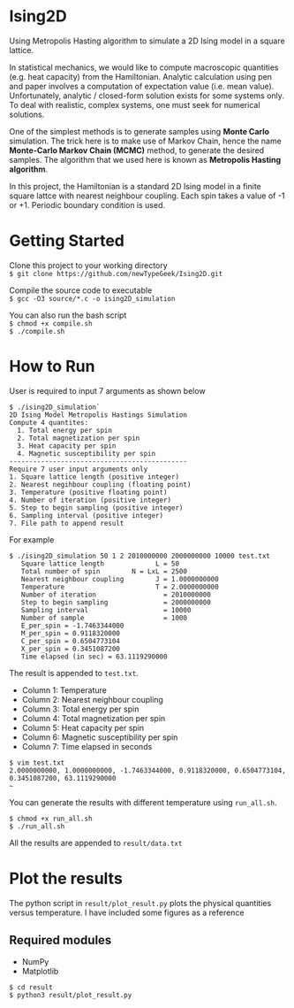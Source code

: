 # Ising2D
Using Metropolis Hasting algorithm to simulate a 2D Ising model in a square lattice.

In statistical mechanics, we would like to compute macroscopic quantities (e.g. heat capacity) from the Hamiltonian. Analytic calculation using pen and paper involves a computation of expectation value (i.e. mean value). Unfortunately, analytic / closed-form solution exists for some systems only. To deal with realistic, complex systems, one must seek for numerical solutions. <br>

One of the simplest methods is to generate samples using **Monte Carlo** simulation. The trick here is to make use of Markov Chain, hence the name **Monte-Carlo Markov Chain (MCMC)** method, to generate the desired samples. The algorithm that we used here is known as **Metropolis Hasting algorithm**. 

In this project, the Hamiltonian is a standard 2D Ising model in a finite square lattce with nearest neighbour coupling. Each spin takes a value of -1 or +1. Periodic boundary condition is used.


# Getting Started

Clone this project to your working directory <br>
`$ git clone https://github.com/newTypeGeek/Ising2D.git`

Compile the source code to executable<br>
`$ gcc -O3 source/*.c -o ising2D_simulation`

You can also run the bash script<br>
`$ chmod +x compile.sh`<br>
`$ ./compile.sh`

# How to Run
User is required to input 7 arguments as shown below
```
$ ./ising2D_simulation`
2D Ising Model Metropolis Hastings Simulation
Compute 4 quantites:
  1. Total energy per spin
  2. Total magnetization per spin
  3. Heat capacity per spin
  4. Magnetic susceptibility per spin
---------------------------------------------
Require 7 user input arguments only
1. Square lattice length (positive integer)
2. Nearest negihbour coupling (floating point)
3. Temperature (positive floating point)
4. Number of iteration (positive integer) 
5. Step to begin sampling (positive integer) 
6. Sampling interval (positive integer) 
7. File path to append result
```

For example
```
$ ./ising2D_simulation 50 1 2 2010000000 2000000000 10000 test.txt
   Square lattice length             L = 50
   Total number of spin        N = LxL = 2500
   Nearest neighbour coupling        J = 1.0000000000
   Temperature                       T = 2.0000000000
   Number of iteration                 = 2010000000
   Step to begin sampling              = 2000000000
   Sampling interval                   = 10000
   Number of sample                    = 1000
   E_per_spin = -1.7463344000
   M_per_spin = 0.9118320000
   C_per_spin = 0.6504773104
   X_per_spin = 0.3451087200
   Time elapsed (in sec) = 63.1119290000
```
The result is appended to `test.txt`.

* Column 1:  Temperature <br>
* Column 2:  Nearest neighbour coupling <br>
* Column 3:  Total energy per spin <br>
* Column 4:  Total magnetization per spin <br>
* Column 5:  Heat capacity per spin <br>
* Column 6:  Magnetic susceptibility per spin <br>
* Column 7:  Time elapsed in seconds <br>
```
$ vim test.txt
2.0000000000, 1.0000000000, -1.7463344000, 0.9118320000, 0.6504773104, 0.3451087200, 63.1119290000
~  
```

You can generate the results with different temperature using `run_all.sh`.<br>
```
$ chmod +x run_all.sh
$ ./run_all.sh
```
All the results are appended to `result/data.txt`

# Plot the results
The python script in `result/plot_result.py` plots the physical quantities versus temperature.
I have included some figures as a reference

## Required modules 
* NumPy
* Matplotlib
```
$ cd result
$ python3 result/plot_result.py
```
